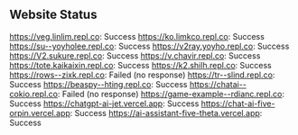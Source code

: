 ## Website Status
https://veg.linlim.repl.co: Success
https://ko.limkco.repl.co: Success
https://su--yoyholee.repl.co: Success
https://v2ray.yoyho.repl.co: Success
https://V2.sukure.repl.co: Success
https://v.chavir.repl.co: Success
https://tote.kaikaixin.repl.co: Success
https://k2.shilh.repl.co: Success
https://rows--zixk.repl.co: Failed (no response)
https://tr--slind.repl.co: Success
https://beaspy--hting.repl.co: Success
https://chatai--cokio.repl.co: Failed (no response)
https://game-example--rdianc.repl.co: Success
https://chatgpt-ai-jet.vercel.app: Success
https://chat-ai-five-orpin.vercel.app: Success
https://ai-assistant-five-theta.vercel.app: Success
